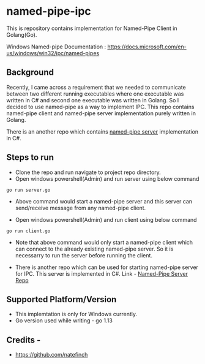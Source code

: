 # named-pipe-ipc
This is repository contains implementation for Named-Pipe Client in Golang(Go).

Windows Named-pipe Documentation : https://docs.microsoft.com/en-us/windows/win32/ipc/named-pipes

## Background
Recently, I came across a requirement that we needed to communicate between two different running executables where one executable was written in C# and second one executable was written in Golang. So I decided to use named-pipe as a way to implement IPC. This repo contains named-pipe client and named-pipe server implementation purely written in Golang. 

There is an another repo which contains [named-pipe server](https://github.com/viv2793/named-pipe-server) implementation in C#.

## Steps to run
- Clone the repo and run navigate to project repo directory.
- Open windows powershell(Admin) and run server using below command
```
go run server.go
```
- Above command would start a named-pipe server and this server can send/receive message from any named-pipe client.

- Open windows powershell(Admin) and run client using below command
```
go run client.go
```
- Note that above command would only start a named-pipe client which can connect to the already existing named-pipe server. So it is necessarry to run the server before running the client.

- There is another repo which can be used for starting named-pipe server for IPC. This server is implemented in C#. Link - [Named-Pipe Server Repo](https://github.com/viv2793/named-pipe-server)

## Supported Platform/Version
- This implemtation is only for Windows currently.
- Go version used while writing - go 1.13

## Credits - 
- https://github.com/natefinch

